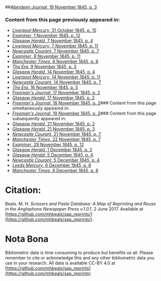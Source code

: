 ##[*Aberdeen Journal*, 19 November 1845, p. 3](https://mhbeals.github.io/sap_html/Aberdeen-Journal/Aberdeen-Journal-19-November-1845-p-3)

### Content from this page previously appeared in:
+ [*Liverpool Mercury*, 31 October 1845, p. 15](https://mhbeals.github.io/sap_html/Liverpool-Mercury/Liverpool-Mercury-31-October-1845-p-15)
+ [*Examiner*, 1 November 1845, p. 12](https://mhbeals.github.io/sap_html/Examiner/Examiner-1-November-1845-p-12)
+ [*Glasgow Herald*, 7 November 1845, p. 4](https://mhbeals.github.io/sap_html/Glasgow-Herald/Glasgow-Herald-7-November-1845-p-4)
+ [*Liverpool Mercury*, 7 November 1845, p. 11](https://mhbeals.github.io/sap_html/Liverpool-Mercury/Liverpool-Mercury-7-November-1845-p-11)
+ [*Newcastle Courant*, 7 November 1845, p. 7](https://mhbeals.github.io/sap_html/Newcastle-Courant/Newcastle-Courant-7-November-1845-p-7)
+ [*Examiner*, 8 November 1845, p. 11](https://mhbeals.github.io/sap_html/Examiner/Examiner-8-November-1845-p-11)
+ [*Manchester Times*, 8 November 1845, p. 6](https://mhbeals.github.io/sap_html/Manchester-Times/Manchester-Times-8-November-1845-p-6)
+ [*The Era*, 9 November 1845, p. 3](https://mhbeals.github.io/sap_html/The-Era/The-Era-9-November-1845-p-3)
+ [*Glasgow Herald*, 14 November 1845, p. 4](https://mhbeals.github.io/sap_html/Glasgow-Herald/Glasgow-Herald-14-November-1845-p-4)
+ [*Liverpool Mercury*, 14 November 1845, p. 11](https://mhbeals.github.io/sap_html/Liverpool-Mercury/Liverpool-Mercury-14-November-1845-p-11)
+ [*Newcastle Courant*, 14 November 1845, p. 7](https://mhbeals.github.io/sap_html/Newcastle-Courant/Newcastle-Courant-14-November-1845-p-7)
+ [*The Era*, 16 November 1845, p. 5](https://mhbeals.github.io/sap_html/The-Era/The-Era-16-November-1845-p-5)
+ [*Freeman's Journal*, 17 November 1845, p. 2](https://mhbeals.github.io/sap_html/Freeman's-Journal/Freeman's-Journal-17-November-1845-p-2)
+ [*Glasgow Herald*, 17 November 1845, p. 2](https://mhbeals.github.io/sap_html/Glasgow-Herald/Glasgow-Herald-17-November-1845-p-2)
+ [*Freeman's Journal*, 18 November 1845, p. 2](https://mhbeals.github.io/sap_html/Freeman's-Journal/Freeman's-Journal-18-November-1845-p-2)### Content from this page simeltaneously appeared in:
+ [*Freeman's Journal*, 19 November 1845, p. 2](https://mhbeals.github.io/sap_html/Freeman's-Journal/Freeman's-Journal-19-November-1845-p-2)### Content from this page subsequently appeared in:
+ [*Glasgow Herald*, 21 November 1845, p. 2](https://mhbeals.github.io/sap_html/Glasgow-Herald/Glasgow-Herald-21-November-1845-p-2)
+ [*Glasgow Herald*, 21 November 1845, p. 3](https://mhbeals.github.io/sap_html/Glasgow-Herald/Glasgow-Herald-21-November-1845-p-3)
+ [*Newcastle Courant*, 21 November 1845, p. 7](https://mhbeals.github.io/sap_html/Newcastle-Courant/Newcastle-Courant-21-November-1845-p-7)
+ [*Manchester Times*, 22 November 1845, p. 7](https://mhbeals.github.io/sap_html/Manchester-Times/Manchester-Times-22-November-1845-p-7)
+ [*Examiner*, 29 November 1845, p. 12](https://mhbeals.github.io/sap_html/Examiner/Examiner-29-November-1845-p-12)
+ [*Glasgow Herald*, 1 December 1845, p. 2](https://mhbeals.github.io/sap_html/Glasgow-Herald/Glasgow-Herald-1-December-1845-p-2)
+ [*Glasgow Herald*, 5 December 1845, p. 4](https://mhbeals.github.io/sap_html/Glasgow-Herald/Glasgow-Herald-5-December-1845-p-4)
+ [*Newcastle Courant*, 5 December 1845, p. 4](https://mhbeals.github.io/sap_html/Newcastle-Courant/Newcastle-Courant-5-December-1845-p-4)
+ [*Leeds Mercury*, 6 December 1845, p. 8](https://mhbeals.github.io/sap_html/Leeds-Mercury/Leeds-Mercury-6-December-1845-p-8)
+ [*Manchester Times*, 6 December 1845, p. 6](https://mhbeals.github.io/sap_html/Manchester-Times/Manchester-Times-6-December-1845-p-6)
                    
# Citation: 

Beals. M. H. *Scissors and Paste Database: A Map of Reprinting and Reuse in the Anglophone Newspaper Press v.1.0.1.* 2 June 2017. Available at [https://github.com/mhbeals/sap_reprints/](https://github.com/mhbeals/sap_reprints/). 
                    
# Nota Bona

Bibliometric data is time consuming to produce but benefits us all. Please remember to cite or acknowledge this and any other bibliometric data you use in your research. All data is available CC-BY 4.0 at [https://github.com/mhbeals/sap_reprints](https://github.com/mhbeals/sap_reprints)